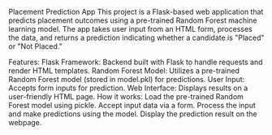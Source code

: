 Placement Prediction App
This project is a Flask-based web application that predicts placement outcomes using a pre-trained Random Forest machine learning model. The app takes user input from an HTML form, processes the data, and returns a prediction indicating whether a candidate is "Placed" or "Not Placed."

Features:
Flask Framework: Backend built with Flask to handle requests and render HTML templates.
Random Forest Model: Utilizes a pre-trained Random Forest model (stored in model.pkl) for predictions.
User Input: Accepts form inputs for prediction.
Web Interface: Displays results on a user-friendly HTML page.
How it works:
Load the pre-trained Random Forest model using pickle.
Accept input data via a form.
Process the input and make predictions using the model.
Display the prediction result on the webpage.
